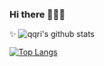 ### Hi there 👋👋👋

<!--
**qqri/qqri** is a ✨ _special_ ✨ repository because its `README.md` (this file) appears on your GitHub profile. -->
✨
![qqri's github stats](https://github-readme-stats.vercel.app/api?username=qqri&show_icons=true&theme=highcontrast&hide=contribs,prs,stars&count_private=true)

[![Top Langs](https://github-readme-stats.vercel.app/api/top-langs/?username=qqri&layout=compact)](https://github.com/anuraghazra/github-readme-stats)


<!--
Here are some ideas to get you started:

- 🔭 I’m currently working on ...
- 🌱 I’m currently learning ...
- 👯 I’m looking to collaborate on ...
- 🤔 I’m looking for help with ...
- 💬 Ask me about ...
- 📫 How to reach me: ...
- 😄 Pronouns: ...
- ⚡ Fun fact: ...

-->
